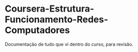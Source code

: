 # Coursera-Estrutura-Funcionamento-Redes-Computadores
Documentação de tudo que vi dentro do curso, para revisão.

